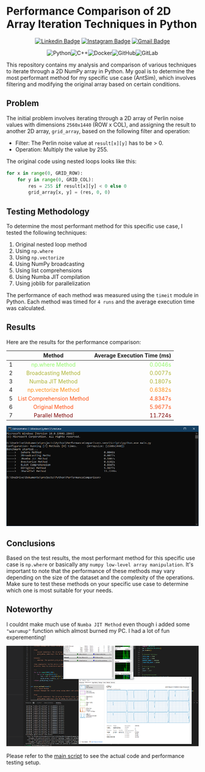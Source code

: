 # Performance Comparison of 2D Array Iteration Techniques in Python
<div align="center">

[![Linkedin Badge](https://img.shields.io/badge/-gciftci-blue?style=flat-square&logo=Linkedin&logoColor=white&link=https://ch.linkedin.com/in/garbis-ciftci/)](https://https://ch.linkedin.com/in/garbis-ciftci/)
[![Instagram Badge](https://img.shields.io/badge/-garbis.ci-purple?style=flat-square&logo=instagram&logoColor=white&link=https://www.instagram.com/garbis.ci/)](https://www.instagram.com/garbis.ci/)
[![Gmail Badge](https://img.shields.io/badge/-garbis.ciftci@gmail.com-c14438?style=flat-square&logo=Gmail&logoColor=white&link=mailto:garbis.ciftci@gmail.com)](mailto:garbis.ciftci@gmail.com)

![Python](https://img.shields.io/badge/-Python-black?style=flat-square&=Python)![C++](https://img.shields.io/badge/-C++-00599C?style=flat-square&logo=c)![Docker](https://img.shields.io/badge/-Docker-black?style=flat-square&logo=docker)![GitHub](https://img.shields.io/badge/-GitHub-181717?style=flat-square&logo=github)![GitLab](https://img.shields.io/badge/-GitLab-FCA121?style=flat-square&logo=gitlab)
</div>
This repository contains my analysis and comparison of various techniques to iterate through a 2D NumPy array in Python. My goal is to determine the most performant method for my specific use case (AntSim), which involves filtering and modifying the original array based on certain conditions.

## Problem

The initial problem involves iterating through a 2D array of Perlin noise values with dimensions `2560x1440` (ROW x COL), and assigning the result to another 2D array, `grid_array`, based on the following filter and operation:

- Filter: The Perlin noise value at `result[x][y]` has to be > 0.
- Operation: Multiply the value by 255.

The original code using nested loops looks like this:

```python
for x in range(0, GRID_ROW):
    for y in range(0, GRID_COL):
        res = 255 if result[x][y] < 0 else 0
        grid_array[x, y] = (res, 0, 0)
```

## Testing Methodology

To determine the most performant method for this specific use case, I tested the following techniques:

1. Original nested loop method
2. Using `np.where`
3. Using `np.vectorize`
4. Using NumPy broadcasting
5. Using list comprehensions
6. Using Numba JIT compilation
7. Using joblib for parallelization

The performance of each method was measured using the `timeit` module in Python. Each method was timed for ``4 runs`` and the average execution time was calculated.

## Results

Here are the results for the performance comparison:

|     | Method                                                         | Average Execution Time (ms)                |
| --:   | :--:                                                           | ---------------------------:               |
| 1     |<span style="color:#90f768"> np.where Method</span>             | <span style="color:#90f768">0.0046s</span> |
| 2     |<span style="color:#acb333"> Broadcasting Method</span>         | <span style="color:#acb333">0.0077s</span> |
| 3     |<span style="color:#acb333"> Numba JIT Method</span>            | <span style="color:#acb333">0.1807s</span> |
| 4     |<span style="color:#ff8e15"> np.vectorize Method</span>         | <span style="color:#ff8e15">0.6382s</span> |
| 5     |<span style="color:#ff4e10"> List Comprehension Method</span>   | <span style="color:#ff4e10">4.8347s</span> |
| 6     |<span style="color:#ff4e10"> Original Method</span>             | <span style="color:#ff4e10">5.9677s</span> |
| 7     |<span style="color:#7e0606"> Parallel Method</span>             | <span style="color:#7e0606">11.724s</span> |


![results](screen.png)

## Conclusions

Based on the test results, the most performant method for this specific use case is `np.where` or basically any `numpy low-level array manipulation`. It's important to note that the performance of these methods may vary depending on the size of the dataset and the complexity of the operations. Make sure to test these methods on your specific use case to determine which one is most suitable for your needs. 

## Noteworthy
I couldnt make much use of `Numba JIT Method` even though i added some `"warumup"` function which almost burned my PC.
I had a lot of fun experementing!

![results](screen2.png)

Please refer to the [main script](./main.py) to see the actual code and performance testing setup.




